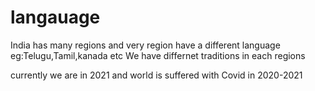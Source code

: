 # langauage
India has many regions and very region have a different language
eg:Telugu,Tamil,kanada etc
We have differnet traditions in each regions

currently we are in 2021 and world is suffered with Covid in 2020-2021
